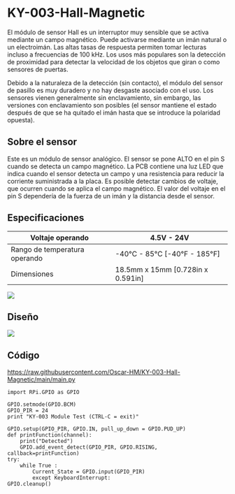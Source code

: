 # KY-003-Hall-Magnetic
El módulo de sensor Hall es un interruptor muy sensible que se activa mediante un campo magnético. Puede activarse mediante un imán natural o un electroimán. Las altas tasas de respuesta permiten tomar lecturas incluso a frecuencias de 100 kHz. Los usos más populares son la detección de proximidad para detectar la velocidad de los objetos que giran o como sensores de puertas.

Debido a la naturaleza de la detección (sin contacto), el módulo del sensor de pasillo es muy duradero y no hay desgaste asociado con el uso. Los sensores vienen generalmente sin enclavamiento, sin embargo, las versiones con enclavamiento son posibles (el sensor mantiene el estado después de que se ha quitado el imán hasta que se introduce la polaridad opuesta).

## Sobre el sensor
Este es un módulo de sensor analógico. El sensor se pone ALTO en el pin S cuando se detecta un campo magnético. La PCB contiene una luz LED que indica cuando el sensor detecta un campo y una resistencia para reducir la corriente suministrada a la placa. Es posible detectar cambios de voltaje, que ocurren cuando se aplica el campo magnético.
El valor del voltaje en el pin S dependería de la fuerza de un imán y la distancia desde el sensor.

## Especificaciones
| Voltaje operando            | 4.5V - 24V    |
|---------------------------|-------------------|
| Rango de temperatura operando   | -40°C - 85°C [-40°F - 185°F]    |
| Dimensiones         | 18.5mm x 15mm [0.728in x 0.591in]       |

![](https://arduinomodules.info/wp-content/uploads/KY-003_hall_magnetic_sensor_arduino_module-300x300.jpg)

## Diseño
![](https://i1.wp.com/www.notenoughtech.com/wp-content/uploads/2016/09/ky003.jpg?fit=265%2C300)

## Código
https://raw.githubusercontent.com/Oscar-HM/KY-003-Hall-Magnetic/main/main.py

```
import RPi.GPIO as GPIO

GPIO.setmode(GPIO.BCM)
GPIO_PIR = 24
print "KY-003 Module Test (CTRL-C = exit)"

GPIO.setup(GPIO_PIR, GPIO.IN, pull_up_down = GPIO.PUD_UP)
def printFunction(channel):
    print("Detected")
    GPIO.add_event_detect(GPIO_PIR, GPIO.RISING, callback=printFunction)
try:
    while True :
        Current_State = GPIO.input(GPIO_PIR)
        except KeyboardInterrupt:
GPIO.cleanup()
```
